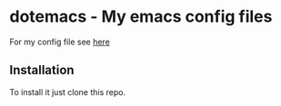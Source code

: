 # dotemacs - My emacs config files

For my config file see [here](init.d/configuration.org)

## Installation

To install it just clone this repo.


